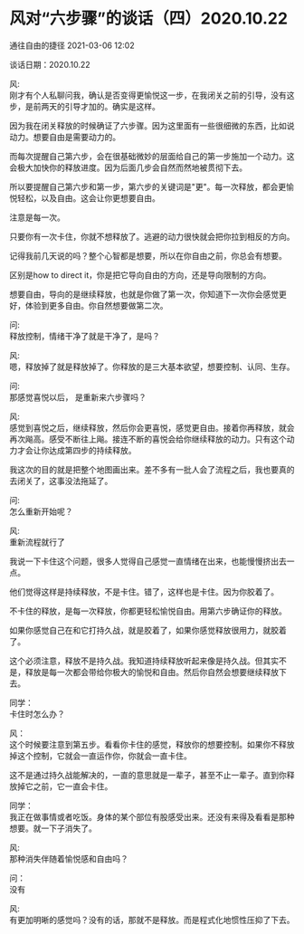 # 风对“六步骤”的谈话（四）2020.10.22
通往自由的捷径 2021-03-06 12:02

谈话日期：2020.10.22

风:  
刚才有个人私聊问我，确认是否变得更愉悦这一步，在我闭关之前的引导，没有这步，是前两天的引导才加的。确实是这样。

因为我在闭关释放的时候确证了六步骤。因为这里面有一些很细微的东西，比如说动力。想要自由是需要动力的。

而每次提醒自己第六步，会在很基础微妙的层面给自己的第一步施加一个动力。这会极大加快你的释放进度。因为后面几步会自然而然地被贯彻下去。

所以要提醒自己第六步和第一步，第六步的关键词是"更"。每一次释放，都会更愉悦轻松，以及自由。这会让你更想要自由。

注意是每一次。

只要你有一次卡住，你就不想释放了。逃避的动力很快就会把你拉到相反的方向。

记得我前几天说的吗？整个心智都是想要，所以在你自由之前，你总会有想要。

区别是how to direct it，你是把它导向自由的方向，还是导向限制的方向。

想要自由，导向的是继续释放，也就是你做了第一次，你知道下一次你会感觉更好，体验到更多自由。你自然想要做第二次。

问:  
释放控制，情绪干净了就是干净了，是吗？

风:  
嗯，释放掉了就是释放掉了。你释放的是三大基本欲望，想要控制、认同、生存。

问:  
那感觉喜悦以后， 是重新来六步骤吗？

风:  
感觉到喜悦之后，继续释放，然后你会更喜悦，感觉更自由。接着你再释放，就会再次飚高。感受不断往上飚。接连不断的喜悦会给你继续释放的动力。只有这个动力才会让你达成第四步的持续释放。

我这次的目的就是把整个地图画出来。差不多有一批人会了流程之后，我也要真的去闭关了，这事没法拖延了。

问:  
怎么重新开始呢？

风:  
重新流程就行了

我说一下卡住这个问题，很多人觉得自己感觉一直情绪在出来，也能慢慢挤出去一点。

他们觉得这样是持续释放，不是卡住。错了，这样也是卡住。因为你胶着了。

不卡住的释放，是每一次释放，你都更轻松愉悦自由。用第六步确证你的释放。

如果你感觉自己在和它打持久战，就是胶着了，如果你感觉释放很用力，就胶着了。

这个必须注意，释放不是持久战。我知道持续释放听起来像是持久战。但其实不是，释放是每一次都会带给你极大的愉悦和自由。然后你自然会想要继续释放下去。

同学：  
卡住时怎么办？

风：  
这个时候要注意到第五步。看看你卡住的感觉，释放你的想要控制。如果你不释放掉这个控制，它就会一直运作你，你就会一直卡住。

这不是通过持久战能解决的，一直的意思就是一辈子，甚至不止一辈子。直到你释放掉它之前，它一直会卡住。

同学：  
我正在做事情或者吃饭。身体的某个部位有股感受出来。还没有来得及看看是那种想要。就一下子消失了。

风:  
那种消失伴随着愉悦感和自由吗？

问：  
没有

风:  
有更加明晰的感觉吗？没有的话，那就不是释放。而是程式化地惯性压抑了下去。

